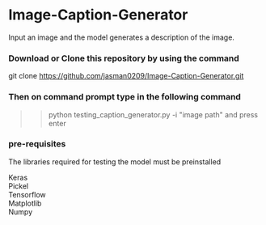 # Image-Caption-Generator
Input an image and the model generates a description of the image.

### Download or Clone this repository by using the command 
git clone https://github.com/jasman0209/Image-Caption-Generator.git

### Then on command prompt type in the following command
>> python testing_caption_generator.py -i "image path"
and press enter
 
 
### pre-requisites
The libraries required for testing the model must be preinstalled <br>

  Keras
  <br>Pickel
  <br>Tensorflow
  <br>Matplotlib
  <br>Numpy
